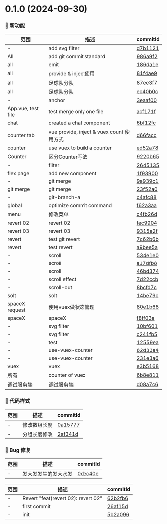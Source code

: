 # 0.1.0 (2024-09-30)

### 🌟 新功能
范围|描述|commitId
--|--|--
 - | add svg filter | [d7b1121](https://github.com/supermanbin/vueSamples/commit/d7b1121)
 All | add git commit standard | [986a9f2](https://github.com/supermanbin/vueSamples/commit/986a9f2)
 all | emit | [186da1e](https://github.com/supermanbin/vueSamples/commit/186da1e)
 all | provide & inject使用 | [81f4ae9](https://github.com/supermanbin/vueSamples/commit/81f4ae9)
 all | 足球队分队 | [87ee3f7](https://github.com/supermanbin/vueSamples/commit/87ee3f7)
 all | 足球队分队 | [ec40b0c](https://github.com/supermanbin/vueSamples/commit/ec40b0c)
 - | anchor | [3eaaf00](https://github.com/supermanbin/vueSamples/commit/3eaaf00)
 App.vue, test file | test merge only one file | [acf171f](https://github.com/supermanbin/vueSamples/commit/acf171f)
 chat | created a chat component | [6bf12fc](https://github.com/supermanbin/vueSamples/commit/6bf12fc)
 counter tab | vue provide, inject & vuex count 使用方式 | [d66facc](https://github.com/supermanbin/vueSamples/commit/d66facc)
 counter | use vuex to build a counter | [ed52a78](https://github.com/supermanbin/vueSamples/commit/ed52a78)
 Counter | 区分Counter写法 | [9220b65](https://github.com/supermanbin/vueSamples/commit/9220b65)
 - | filter | [2645135](https://github.com/supermanbin/vueSamples/commit/2645135)
 flex page | add new component | [1f93900](https://github.com/supermanbin/vueSamples/commit/1f93900)
 - | git merge | [9a939c1](https://github.com/supermanbin/vueSamples/commit/9a939c1)
 git merge | git merge | [23f52a0](https://github.com/supermanbin/vueSamples/commit/23f52a0)
 - | git-branch-a | [c4afc88](https://github.com/supermanbin/vueSamples/commit/c4afc88)
 global | optimize commit command | [f62a3aa](https://github.com/supermanbin/vueSamples/commit/f62a3aa)
 menu | 修改菜单 | [c4fb26d](https://github.com/supermanbin/vueSamples/commit/c4fb26d)
 revert 02 | revert 02 | [fec9904](https://github.com/supermanbin/vueSamples/commit/fec9904)
 revert 03 | revert 03 | [9315e2f](https://github.com/supermanbin/vueSamples/commit/9315e2f)
 revert | test git revert | [7c62b6b](https://github.com/supermanbin/vueSamples/commit/7c62b6b)
 revert | test revert | [a9bee5a](https://github.com/supermanbin/vueSamples/commit/a9bee5a)
 - | scroll | [534e1e0](https://github.com/supermanbin/vueSamples/commit/534e1e0)
 - | scroll | [a17dfb8](https://github.com/supermanbin/vueSamples/commit/a17dfb8)
 - | scroll | [46bd374](https://github.com/supermanbin/vueSamples/commit/46bd374)
 - | scroll effect | [7d22ccb](https://github.com/supermanbin/vueSamples/commit/7d22ccb)
 - | scroll-out | [8bcfd7c](https://github.com/supermanbin/vueSamples/commit/8bcfd7c)
 solt | solt | [14be79c](https://github.com/supermanbin/vueSamples/commit/14be79c)
 spaceX request | 使用vuex做状态管理 | [80e1b68](https://github.com/supermanbin/vueSamples/commit/80e1b68)
 spaceX | spaceX | [f8ff03a](https://github.com/supermanbin/vueSamples/commit/f8ff03a)
 - | svg filter | [10bf601](https://github.com/supermanbin/vueSamples/commit/10bf601)
 - | svg filter | [c241fb5](https://github.com/supermanbin/vueSamples/commit/c241fb5)
 - | test | [12559ea](https://github.com/supermanbin/vueSamples/commit/12559ea)
 - | use-vuex-counter | [82d33a4](https://github.com/supermanbin/vueSamples/commit/82d33a4)
 - | use-vuex-counter | [231e3a6](https://github.com/supermanbin/vueSamples/commit/231e3a6)
 vuex | vuex | [e3b5168](https://github.com/supermanbin/vueSamples/commit/e3b5168)
 所有 | counter of vuex | [6b8e811](https://github.com/supermanbin/vueSamples/commit/6b8e811)
 调试服务端 | 调试服务端 | [d08a7c6](https://github.com/supermanbin/vueSamples/commit/d08a7c6)


### 🎨 代码样式
范围|描述|commitId
--|--|--
 - | 修改数组长度 | [0a15777](https://github.com/supermanbin/vueSamples/commit/0a15777)
 - | 分组长度修改 | [2af341d](https://github.com/supermanbin/vueSamples/commit/2af341d)


### 🐛 Bug 修复
范围|描述|commitId
--|--|--
 - | 发大发发生的发大水发 | [0dec40e](https://github.com/supermanbin/vueSamples/commit/0dec40e)


范围|描述|commitId
--|--|--
 - | Revert "feat(revert 02): revert 02" | [62b2fb6](https://github.com/supermanbin/vueSamples/commit/62b2fb6)
 - | first commit | [26af15d](https://github.com/supermanbin/vueSamples/commit/26af15d)
 - | init | [5b2a096](https://github.com/supermanbin/vueSamples/commit/5b2a096)

